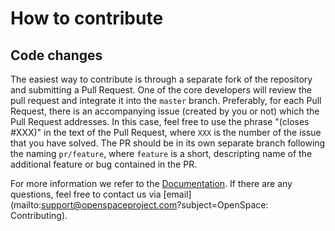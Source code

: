 # How to contribute
## Code changes
The easiest way to contribute is through a separate fork of the repository and submitting a Pull Request. One of the core developers will review the pull request and integrate it into the `master` branch. Preferably, for each Pull Request, there is an accompanying issue (created by you or not) which the Pull Request addresses. In this case, feel free to use the phrase "(closes #XXX)" in the text of the Pull Request, where `XXX` is the number of the issue that you have solved. The PR should be in its own separate branch following the naming `pr/feature`, where `feature` is a short, descripting name of the additional feature or bug contained in the PR.

For more information we refer to the [Documentation](https://docs.openspaceproject.com). If there are any questions, feel free to contact us via [email](mailto:support@openspaceproject.com?subject=OpenSpace: Contributing).

